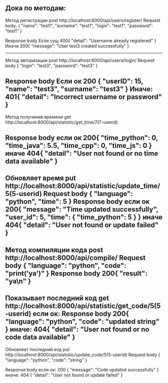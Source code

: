 Дока по методам:
---------------------------------------
Метод регистрации
post http://localhost:8000/api/users/register/
Request body:
{
  "name": "test1",
  "surname": "test1",
  "login": "test1",
  "password": "test1"
}

Response body
Если сущ
400{
  "detail": "Username already registered"
}
Иначе
200{
  "message": "User test3 created successfully"
}


---------------------------------------
Метод авторизации
post http://localhost:8000/api/users/login/
Request body
{
  "login": "test3",
  "password": "test3"
}

Response body
Если ок
200 {
  "userID": 15,
  "name": "test3",
  "surname": "test3"
}
Иначе:
401{
  "detail": "Incorrect username or password"
}
---------------------------------------
Метод получения времени
get http://localhost:8000/api/statistic/get_time/7(7-userid)
	
Response body
если ок
200{
  "time_python": 0,
  "time_java": 5.5,
  "time_cpp": 0,
  "time_js": 0
}
иначе
404{
  "detail": "User not found or no time data available"
}
---------------------------------------
Обновляет время
put http://localhost:8000/api/statistic/update_time/5(5-userid)
Request body
{
  "language": "python",
  "time": 5
}
Response body
если ок
200{
  "message": "Time updated successfully",
  "user_id": 5,
  "time": {
    "time_python": 5
  }
}
иначе
404{
  "detail": "User not found or update failed"
}
---------------------------------------
Метод компиляции кода
post http://localhost:8000/api/compile/
Request body
{
  "language": "python",
  "code": "print('ya')"
}
Response body
200{
  "result": "ya\n"
}
---------------------------------------
Показывает последний код
get http://localhost:8000/api/statistic/get_code/5(5-userid)
если ок:
Response body
200{
  "language": "python",
  "code": "updated string"
}
иначе:
404{
  "detail": "User not found or no code data available"
}
---------------------------------------
Обновляет последний код
put http://localhost:8000/api/statistic/update_code/5(5-userid)
Request body
{
  "language": "python",
  "code": "string"
}

Response body
если ок:
200
{
  "message": "Code updated successfully"
}
иначе:
404
{
  "detail": "User not found or update failed"
}
